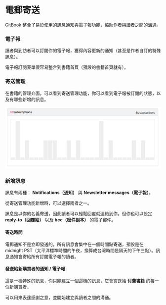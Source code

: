 # 電郵寄送

GitBook 整合了易於使用的訊息通知與電子報功能，協助作者與讀者之間的溝通。

### 電子報

讀者與到訪者可以訂閱你的電子報，獲得內容更新的通知（甚至是作者自訂的特殊訊息）。

電子報訂閱表單很容易整合到書籍首頁（預設的書籍首頁就有）。

### 寄送管理

在書籍的管理介面，可以看到寄送管理功能，你可以看到電子報被訂閱的狀態，以及有哪些新增的訊息。

![Stats](../assets/mailing_stats.png)

### 新增訊息

訊息有兩種： **Notifications（通知）** 與 **Newsletter messages（電子報）**。

從寄送管理功能新增時，可以選擇兩者之一。

訊息是以你的名義寄送，因此讀者可以輕鬆回覆就連絡到你。但你也可以設定 **reply-to（回覆給）** 以及 **bcc（密件副本）** 的電子郵件。

#### 寄送時間

電郵通知不是立即發送的，所有訊息會集中在一個時間點寄送，預設是在 midnight PST（太平洋標準時間的午夜，換算成台灣時間是隔天的下午三點）。訊息通知會寄給所有訂閱電子報的讀者。

#### 發送給新購買者的通知 / 電子報

這是一種特殊的訊息，你只能建立一個這樣的訊息，它會寄送給 **付費書籍** 的每一位新購買者。

可以用來表達感謝之意，並開始建立與讀者之間的溝通。
